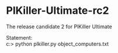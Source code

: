 # PlKiller-Ultimate-rc2
The release candidate 2 for PlKiller Ultimate

Statement:  
c:\> python plkiller.py object_computers.txt
